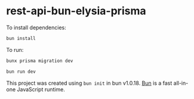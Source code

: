 # rest-api-bun-elysia-prisma

To install dependencies:

```bash
bun install
```

To run:

```bash
bunx prisma migration dev
```

```bash
bun run dev
```

This project was created using `bun init` in bun v1.0.18. [Bun](https://bun.sh) is a fast all-in-one JavaScript runtime.

